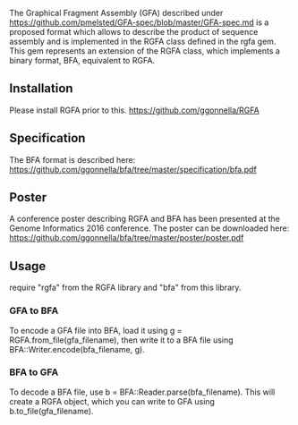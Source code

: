 The Graphical Fragment Assembly (GFA)
described under https://github.com/pmelsted/GFA-spec/blob/master/GFA-spec.md
is a proposed format which allows
to describe the product of sequence assembly and is implemented in the
RGFA class defined in the rgfa gem. This gem represents an extension of the
RGFA class, which implements a binary format, BFA, equivalent to RGFA.

## Installation

Please install RGFA prior to this.
https://github.com/ggonnella/RGFA

## Specification

The BFA format is described here:
https://github.com/ggonnella/bfa/tree/master/specification/bfa.pdf

## Poster

A conference poster describing RGFA and BFA has been presented at the
Genome Informatics 2016 conference.
The poster can be downloaded here:
https://github.com/ggonnella/bfa/tree/master/poster/poster.pdf

## Usage

require "rgfa" from the RGFA library and "bfa" from this library.

### GFA to BFA

To encode a GFA file into BFA, load it using g = RGFA.from_file(gfa_filename),
then write it to a BFA file using BFA::Writer.encode(bfa_filename, g).

### BFA to GFA

To decode a BFA file, use b = BFA::Reader.parse(bfa_filename). This will
create a RGFA object, which you can write to GFA using b.to_file(gfa_filename).

